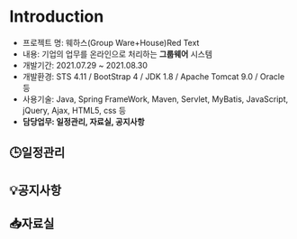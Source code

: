 # Introduction

- 프로젝트 명: 웨하스(Group Ware+House)Red Text
- 내용: 기업의 업무를 온라인으로 처리하는 **그룹웨어** 시스템
- 개발기간: 2021.07.29 ~ 2021.08.30
- 개발환경: STS 4.11 / BootStrap 4 / JDK 1.8 / Apache Tomcat 9.0 / Oracle 등 
- 사용기술: Java, Spring FrameWork, Maven, Servlet, MyBatis, JavaScript, jQuery, Ajax, HTML5, css 등
- **담당업무: 일정관리, 자료실, 공지사항**



## 🕒일정관리

## 💡공지사항

## 📥자료실

